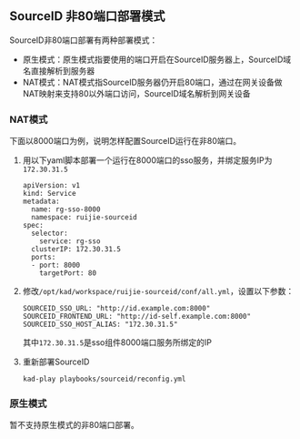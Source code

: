 ## SourceID 非80端口部署模式

SourceID非80端口部署有两种部署模式：

- 原生模式：原生模式指要使用的端口开启在SourceID服务器上，SourceID域名直接解析到服务器
- NAT模式：NAT模式指SourceID服务器仍开启80端口，通过在网关设备做NAT映射来支持80以外端口访问，SourceID域名解析到网关设备

### NAT模式

下面以8000端口为例，说明怎样配置SourceID运行在非80端口。

1. 用以下yaml脚本部署一个运行在8000端口的sso服务，并绑定服务IP为`172.30.31.5`
    ```
    apiVersion: v1
    kind: Service
    metadata:
      name: rg-sso-8000
      namespace: ruijie-sourceid
    spec:
      selector:
        service: rg-sso
      clusterIP: 172.30.31.5
      ports:
      - port: 8000
        targetPort: 80
    ```

1. 修改`/opt/kad/workspace/ruijie-sourceid/conf/all.yml`，设置以下参数：
    ```
    SOURCEID_SSO_URL: "http://id.example.com:8000"
    SOURCEID_FRONTEND_URL: "http://id-self.example.com:8000"
    SOURCEID_SSO_HOST_ALIAS: "172.30.31.5"
    ```
    其中`172.30.31.5`是sso组件8000端口服务所绑定的IP

1. 重新部署SourceID
    ```
    kad-play playbooks/sourceid/reconfig.yml
    ```

### 原生模式

暂不支持原生模式的非80端口部署。
